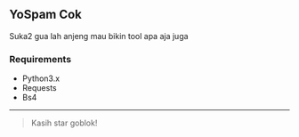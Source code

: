 ## YoSpam Cok
Suka2 gua lah anjeng mau bikin tool apa aja juga

### Requirements
- Python3.x
- Requests
- Bs4

----------
> Kasih star goblok!
